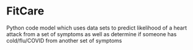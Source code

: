 # FitCare
Python code model which uses data sets to predict likelihood of a heart attack from a set of symptoms as well as determine if someone has cold/flu/COVID from another set of symptoms
